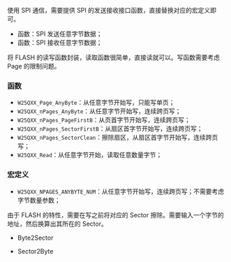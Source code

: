 使用 SPI 通信，需要提供 SPI 的发送接收接口函数，直接替换对应的宏定义即可。

- 函数：SPI 发送任意字节数据；
- 函数：SPI 接收任意字节数据；

将 FLASH 的读写函数封装，读取函数很简单，直接读就可以。写函数需要考虑 Page 的限制问题。



### 函数

- `W25QXX_Page_AnyByte`：从任意字节开始写，只能写单页；
- `W25QXX_nPages_AnyByte`：从任意字节开始写，连续跨页写；
- `W25QXX_nPages_PageFirstB`：从页首字节开始写，连续跨页写；
- `W25QXX_nPages_SectorFirstB`：从扇区首字节开始写，连续跨页写；
- `W25QXX_nPages_SectorClean`：擦除扇区，从扇区首字节开始写，连续跨页写；
- `W25QXX_Read`：从任意字节开始，读取任意数量字节；



### 宏定义

- `W25QXX_NPAGES_ANYBYTE_NUM`：从任意字节开始写，连续跨页写；不需要考虑字节数量参数；







由于 FLASH 的特性，需要在写之前将对应的 Sector 擦除。需要输入一个字节的地址，然后换算出其所在的 Sector。

- Byte2Sector

- Sector2Byte

  
